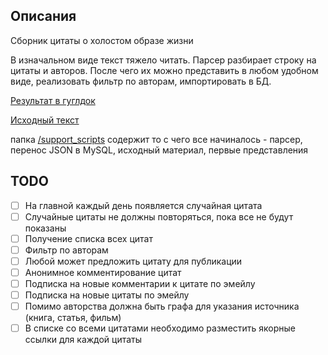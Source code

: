 ## Описания
Сборник цитаты о холостом образе жизни

В изначальном виде текст тяжело читать. Парсер разбирает строку на цитаты и авторов. После чего их можно представить в любом удобном виде, реализовать фильтр по авторам, импортировать в БД.

[Результат в гуглдок](https://docs.google.com/document/d/1kA-yRMTNnxF_-qa04zlY7m_Xd2C0gMlArkii-fHlEDw/edit?usp=sharing)

[Исходный текст](/support_scripts/quotes.txt)

папка [/support_scripts](/support_scripts) содержит то с чего все начиналось - парсер, перенос JSON в MySQL, исходный материал, первые представления

## TODO
- [ ] На главной каждый день появляется случайная цитата
- [ ] Случайные цитаты не должны повторяться, пока все не будут показаны
- [ ] Получение списка всех цитат
- [ ] Фильтр по авторам 
- [ ] Любой может предложить цитату для публикации
- [ ] Анонимное комментирование цитат
- [ ] Подписка на новые комментарии к цитате по эмейлу
- [ ] Подписка на новые цитаты по эмейлу
- [ ] Помимо авторства должна быть графа для указания источника (книга, статья, фильм)
- [ ] В списке со всеми цитатами необходимо разместить якорные ссылки для каждой цитаты